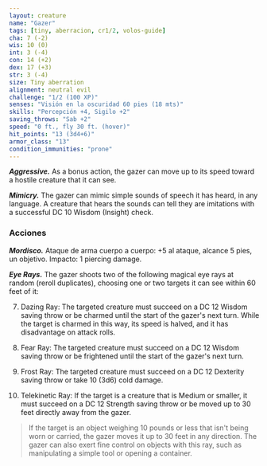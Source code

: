 ```yaml
---
layout: creature
name: "Gazer"
tags: [tiny, aberracion, cr1/2, volos-guide]
cha: 7 (-2)
wis: 10 (0)
int: 3 (-4)
con: 14 (+2)
dex: 17 (+3)
str: 3 (-4)
size: Tiny aberration
alignment: neutral evil
challenge: "1/2 (100 XP)"
senses: "Visión en la oscuridad 60 pies (18 mts)"
skills: "Percepción +4, Sigilo +2"
saving_throws: "Sab +2"
speed: "0 ft., fly 30 ft. (hover)"
hit_points: "13 (3d4+6)"
armor_class: "13"
condition_immunities: "prone"
---
```


***Aggressive.*** As a bonus action, the gazer can move up to its speed toward a hostile creature that it can see.

***Mimicry.*** The gazer can mimic simple sounds of speech it has heard, in any language. A creature that hears the sounds can tell they are imitations with a successful DC 10 Wisdom (Insight) check.

### Acciones

***Mordisco.*** Ataque de arma cuerpo a cuerpo: +5 al ataque, alcance 5 pies, un objetivo. Impacto: 1 piercing damage.

***Eye Rays.*** The gazer shoots two of the following magical eye rays at random (reroll duplicates), choosing one or two targets it can see within 60 feet of it:

7. Dazing Ray: The targeted creature must succeed on a DC 12 Wisdom saving throw or be charmed until the start of the gazer's next turn. While the target is charmed in this way, its speed is halved, and it has disadvantage on attack rolls.

2. Fear Ray: The targeted creature must succeed on a DC 12 Wisdom saving throw or be frightened until the start of the gazer's next turn.

3. Frost Ray: The targeted creature must succeed on a DC 12 Dexterity saving throw or take 10 (3d6) cold damage.

4. Telekinetic Ray: If the target is a creature that is Medium or smaller, it must succeed on a DC 12 Strength saving throw or be moved up to 30 feet directly away from the gazer.

>If the target is an object weighing 10 pounds or less that isn't being worn or carried, the gazer moves it up to 30 feet in any direction. The gazer can also exert fine control on objects with this ray, such as manipulating a simple tool or opening a container.